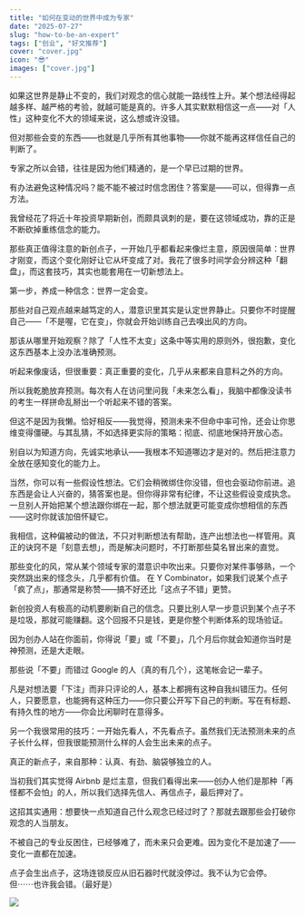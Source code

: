```yaml
---
title: "如何在变动的世界中成为专家"
date: "2025-07-27"
slug: "how-to-be-an-expert"
tags: ["创业", "好文推荐"]
cover: "cover.jpg"
icon: "😎"
images: ["cover.jpg"]
---
```

如果这世界是静止不变的，我们对观念的信心就能一路线性上升。某个想法经得起越多样、越严格的考验，就越可能是真的。许多人其实默默相信这一点——对「人性」这种变化不大的领域来说，这么想或许没错。



但对那些会变的东西——也就是几乎所有其他事物——你就不能再这样信任自己的判断了。



专家之所以会错，往往是因为他们精通的，是一个早已过期的世界。



有办法避免这种情况吗？能不能不被过时信念困住？答案是——可以，但得靠一点方法。



我曾经花了将近十年投资早期新创，而颇具讽刺的是，要在这领域成功，靠的正是不断砍掉重练信念的能力。



那些真正值得注意的新创点子，一开始几乎都看起来像烂主意，原因很简单：世界才刚变，而这个变化刚好让它从坏变成了对。我花了很多时间学会分辨这种「翻盘」，而这套技巧，其实也能套用在一切新想法上。



第一步，养成一种信念：世界一定会变。



那些对自己观点越来越笃定的人，潜意识里其实是认定世界静止。只要你不时提醒自己——「不是喔，它在变」，你就会开始训练自己去嗅出风的方向。



那该从哪里开始观察？除了「人性不太变」这条中等实用的原则外，很抱歉，变化这东西基本上没办法准确预测。



听起来像废话，但很重要：真正重要的变化，几乎从来都来自意料之外的方向。



所以我乾脆放弃预测。每次有人在访问里问我「未来怎么看」，我脑中都像没读书的考生一样拼命乱掰出一个听起来不错的答案。



但这不是因为我懒。恰好相反——我觉得，预测未来不但命中率可怜，还会让你思维变得僵硬。与其乱猜，不如选择更实际的策略：彻底、彻底地保持开放心态。



别自以为知道方向，先诚实地承认——我根本不知道哪边才是对的。然后把注意力全放在感知变化的能力上。



当然，你可以有一些假设性想法。它们会稍微绑住你没错，但也会驱动你前进。追东西是会让人兴奋的，猜答案也是。但你得非常有纪律，不让这些假设变成执念。
一旦别人开始把某个想法跟你绑在一起，那个想法就更可能变成你想相信的东西——这时你就该加倍怀疑它。



我相信，这种偏被动的做法，不只对判断想法有帮助，连产出想法也一样管用。真正的诀窍不是「刻意去想」，而是解决问题时，不打断那些莫名冒出来的直觉。



那些变化的风，常从某个领域专家的潜意识中吹出来。只要你对某件事够熟，一个突然跳出来的怪念头，几乎都有价值。
在 Y Combinator，如果我们说某个点子「疯了点」，那通常是称赞——搞不好还比「这点子不错」更赞。



新创投资人有极高的动机要刷新自己的信念。只要比别人早一步意识到某个点子不是垃圾，那就可能赚翻。这个回报不只是钱，更是你整个判断体系的现场验证。



因为创办人站在你面前，你得说「要」或「不要」，几个月后你就会知道你当时是神预测，还是大走眼。



那些说「不要」而错过 Google 的人（真的有几个），这笔帐会记一辈子。



凡是对想法要「下注」而非只评论的人，基本上都拥有这种自我纠错压力。任何人，只要愿意，也能拥有这种压力——你只要公开写下自己的判断。写在有标题、有持久性的地方——你会比闲聊时在意得多。



另一个我很常用的技巧：一开始先看人，不先看点子。虽然我们无法预测未来的点子长什么样，但我很能预测什么样的人会生出未来的点子。



真正的新点子，来自那种：认真、有劲、脑袋够独立的人。



当初我们其实觉得 Airbnb 是烂主意，但我们看得出来——创办人他们是那种「再怪都不会怕」的人，所以我们选择先信人、再信点子，最后押对了。



这招其实通用：想要快一点知道自己什么观念已经过时了？那就去跟那些会打破你观念的人当朋友。



不被自己的专业反困住，已经够难了，而未来只会更难。因为变化不是加速了——变化一直都在加速。



点子会生出点子，这场连锁反应从旧石器时代就没停过。我不认为它会停。
但⋯⋯也许我会错。（最好是）




![](https://prod-files-secure.s3.us-west-2.amazonaws.com/112d0858-5090-4d34-a606-b75eb8d65fd2/46476355-9cf3-4e99-9b7a-3531bc426380/1000202064.png?X-Amz-Algorithm=AWS4-HMAC-SHA256&X-Amz-Content-Sha256=UNSIGNED-PAYLOAD&X-Amz-Credential=ASIAZI2LB4664NCZWI6J%2F20250921%2Fus-west-2%2Fs3%2Faws4_request&X-Amz-Date=20250921T112426Z&X-Amz-Expires=3600&X-Amz-Security-Token=IQoJb3JpZ2luX2VjEIv%2F%2F%2F%2F%2F%2F%2F%2F%2F%2FwEaCXVzLXdlc3QtMiJHMEUCIQDuTDSAH8khbFG97%2BTsmaAHoZJBRoVSBK19g1Qt2VeVjAIgc%2FCMlLodOp6kZ%2FSHLCJD77odNEWXFdeuXFp6VxaNFMkq%2FwMIExAAGgw2Mzc0MjMxODM4MDUiDLwqJf3IUF029KocayrcA%2BIdw5AUoL6MrihLcLk4%2Bvq5NWDRYk5qmQ90zvZRnqpoXe1H7NsuHQeEypJQTiEQD9v%2BHFD7bBqgCPZ2z%2FRBb0Q8cRJT7nRRRq4ycA80GHwce3MFoxhfdHdKxbta34XCfxZyOlndCd4aYtwMKrV6d4akFbbkt0OreoRnaUUN26ZiRN6b8a0sLFpbZjW%2FDMEtmtZ98k1Jj1i4nPyGqaUiGE8GEwWUh9rwD%2BCLT3fI1jyTqRvSdRC2ZrFDuHSzrQipcGpG%2BYHvi0IafWFWuoSHBEniyjbd2kg5ENPNlXJLLPCCEcAF5iluzmx91%2BIZuwcgo41%2FKBYampGIGfvXyWgTKp1hzfBsobcPpRMsesN0afM%2F7lCrgVYFmK%2FjjnVh33QryE5gEn6dtkFzLuL1JRfTJhD4dm0Di1Aao%2F7GNLnwm8KCJ9CPMApNCK7f%2FhMAuvs%2B68TV49b9jliGpDbofbgDQsFqExJR11HEuULZEmiYF3uHVh4IMOorP0yfxTtMHNZh2BS%2FI6R00Cor9Ve5uRcKT26z%2Fg%2BZ9O0dO81kMllkBxM%2BWlBB2mYWi%2BhTspepLV2NnXbAUXM5ebwsS1B5OwhWTmy2ag%2Fh6Uhyt26X%2B0FE26NLyPNFAYeO5AhjOyluMNCkv8YGOqUBm%2FKqBhBj1dBMv0wy1yrszE4g%2FFqjueg7CHrMe5gnXF9241zn88CAF5yqHo81dDvMT0WOeZU5DmVV0mbDr7KVpr7Y5GtvmSCL%2BdWwNit6L9%2FPauWTwINTenf1esEl8aoInQAUJk9q8fm0wEIONoaqkRoI%2BVA2Mf0x2GTRUT6l2LOzYBwzA0JOHRMbQLNOONWpkDYln%2F4NA2L12EOMrX2oFwD6EshC&X-Amz-Signature=970301d21871b589c9c76c7b0403d6977a3862f0afd5d0318024b23a43b0263a&X-Amz-SignedHeaders=host&x-amz-checksum-mode=ENABLED&x-id=GetObject)

